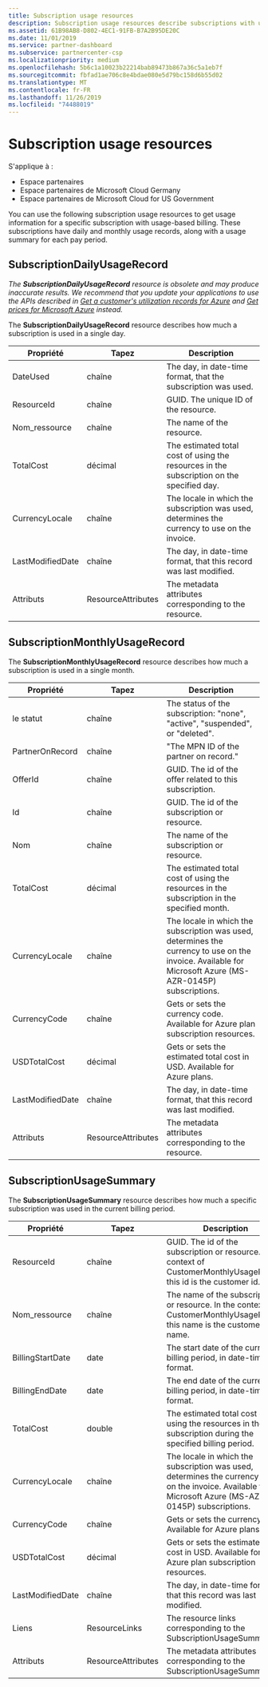 ```yaml
---
title: Subscription usage resources
description: Subscription usage resources describe subscriptions with usage-based billing. These subscriptions have daily and monthly usage records, along with a usage summary for each pay period.
ms.assetid: 61B98AB8-D802-4EC1-91FB-B7A2B95DE20C
ms.date: 11/01/2019
ms.service: partner-dashboard
ms.subservice: partnercenter-csp
ms.localizationpriority: medium
ms.openlocfilehash: 5b6c1a10023b22214bab89473b867a36c5a1eb7f
ms.sourcegitcommit: fbfad1ae706c8e4bdae080e5d79bc158d6b55d02
ms.translationtype: MT
ms.contentlocale: fr-FR
ms.lasthandoff: 11/26/2019
ms.locfileid: "74488019"
---
```

# <a name="subscription-usage-resources"></a>Subscription usage resources

S'applique à :

- Espace partenaires
- Espace partenaires de Microsoft Cloud Germany
- Espace partenaires de Microsoft Cloud for US Government

You can use the following subscription usage resources to get usage information for a specific subscription with usage-based billing. These subscriptions have daily and monthly usage records, along with a usage summary for each pay period.

## <a name="subscriptiondailyusagerecord"></a>SubscriptionDailyUsageRecord

*The **SubscriptionDailyUsageRecord** resource is obsolete and may produce inaccurate results. We recommend that you update your applications to use the APIs described in [Get a customer's utilization records for Azure](get-a-customer-s-utilization-record-for-azure.md) and [Get prices for Microsoft Azure](get-prices-for-microsoft-azure.md) instead.*

The **SubscriptionDailyUsageRecord** resource describes how much a subscription is used in a single day.

| Propriété         | Tapez               | Description                                                                                   |
|------------------|--------------------|-----------------------------------------------------------------------------------------------|
| DateUsed         | chaîne             | The day, in date-time format, that the subscription was used.                                 |
| ResourceId       | chaîne             | GUID. The unique ID of the resource.                                                          |
| Nom_ressource     | chaîne             | The name of the resource.                                                                     |
| TotalCost        | décimal             | The estimated total cost of using the resources in the subscription on the specified day.     |
| CurrencyLocale   | chaîne             | The locale in which the subscription was used, determines the currency to use on the invoice. |
| LastModifiedDate | chaîne             | The day, in date-time format, that this record was last modified.                             |
| Attributs       | ResourceAttributes | The metadata attributes corresponding to the resource.                                        |

## <a name="subscriptionmonthlyusagerecord"></a>SubscriptionMonthlyUsageRecord

The **SubscriptionMonthlyUsageRecord** resource describes how much a subscription is used in a single month.

| Propriété         | Tapez               | Description                                                                                   |
|------------------|--------------------|-----------------------------------------------------------------------------------------------|
| le statut           | chaîne             | The status of the subscription: "none", "active", "suspended", or "deleted".                  |
| PartnerOnRecord  | chaîne             | "The MPN ID of the partner on record."                                                        |
| OfferId          | chaîne             | GUID. The id of the offer related to this subscription.                                       |
| Id               | chaîne             | GUID. The id of the subscription or resource.                                                 |
| Nom             | chaîne             | The name of the subscription or resource.                                                     |
| TotalCost        | décimal             | The estimated total cost of using the resources in the subscription in the specified month.   |
| CurrencyLocale   | chaîne             | The locale in which the subscription was used, determines the currency to use on the invoice. Available for Microsoft Azure (MS-AZR-0145P) subscriptions. |
| CurrencyCode     | chaîne             | Gets or sets the currency code. Available for Azure plan subscription resources.                                         |
| USDTotalCost     | décimal             | Gets or sets the estimated total cost in USD. Available for Azure plans.                                         |
| LastModifiedDate | chaîne             | The day, in date-time format, that this record was last modified.                             |
| Attributs       | ResourceAttributes | The metadata attributes corresponding to the resource.                                        |

## <a name="subscriptionusagesummary"></a>SubscriptionUsageSummary

The **SubscriptionUsageSummary** resource describes how much a specific subscription was used in the current billing period.

| Propriété         | Tapez               | Description                                                                                                            |
|------------------|--------------------|------------------------------------------------------------------------------------------------------------------------|
| ResourceId       | chaîne             | GUID. The id of the subscription or resource. In the context of CustomerMonthlyUsageRecord this id is the customer id. |
| Nom_ressource     | chaîne             | The name of the subscription or resource. In the context of CustomerMonthlyUsageRecord this name is the customer name. |
| BillingStartDate | date               | The start date of the current billing period, in date-time format.                                                     |
| BillingEndDate   | date               | The end date of the current billing period, in date-time format.                                                       |
| TotalCost        | double             | The estimated total cost of using the resources in the subscription during the specified billing period.               |
| CurrencyLocale   | chaîne             | The locale in which the subscription was used, determines the currency to use on the invoice. Available for Microsoft Azure (MS-AZR-0145P) subscriptions. |
| CurrencyCode   | chaîne             | Gets or sets the currency code. Available for Azure plans.                                         |
| USDTotalCost   | décimal             | Gets or sets the estimated total cost in USD. Available for Azure plan subscription resources.                                         |
| LastModifiedDate | chaîne             | The day, in date-time format, that this record was last modified.                                                      |
| Liens            | ResourceLinks      | The resource links corresponding to the SubscriptionUsageSummary.                                                      |
| Attributs       | ResourceAttributes | The metadata attributes corresponding to the SubscriptionUsageSummary.                                                 |
